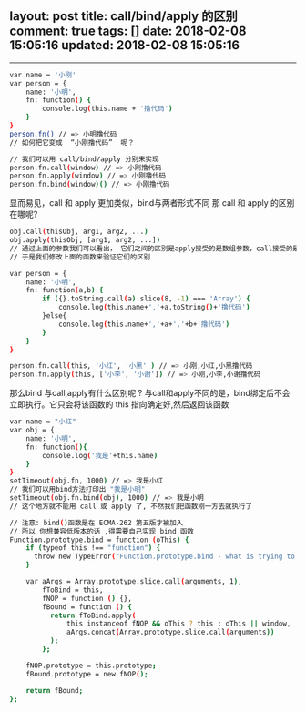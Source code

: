layout: post
title: call/bind/apply 的区别
comment: true
tags: []
date: 2018-02-08 15:05:16
updated: 2018-02-08 15:05:16
---

------
<!-- more -->

```bash
var name = '小刚'
var person = {
    name: '小明',
    fn: function() {
        console.log(this.name + '撸代码')
    }
}
person.fn() // => 小明撸代码
// 如何把它变成  “小刚撸代码”  呢？

// 我们可以用 call/bind/apply 分别来实现
person.fn.call(window) // => 小刚撸代码
person.fn.apply(window) // => 小刚撸代码
person.fn.bind(window)() // => 小刚撸代码

```

显而易见，call 和 apply 更加类似，bind与两者形式不同
那 call 和 apply 的区别在哪呢?

```bash
obj.call(thisObj, arg1, arg2, ...)
obj.apply(thisObj, [arg1, arg2, ...])
// 通过上面的参数我们可以看出， 它们之间的区别是apply接受的是数组参数，call接受的是连续参数。
// 于是我们修改上面的函数来验证它们的区别

var person = {
    name: '小明',
    fn: function(a,b) {
        if ({}.toString.call(a).slice(8, -1) === 'Array') {
            console.log(this.name+','+a.toString()+'撸代码')
        }else{
            console.log(this.name+','+a+','+b+'撸代码')
        } 
    }
}

person.fn.call(this, '小红', '小黑' ) // => 小刚,小红,小黑撸代码
person.fn.apply(this, ['小李', '小谢']) // => 小刚,小李,小谢撸代码

```
那么bind 与call,apply有什么区别呢 ? 
与call和apply不同的是，bind绑定后不会立即执行。它只会将该函数的 this 指向确定好,然后返回该函数

```bash
var name = "小红"
var obj = {
    name: '小明',
    fn: function(){
        console.log('我是'+this.name)
    }
}
setTimeout(obj.fn, 1000) // => 我是小红
// 我们可以用bind方法打印出 "我是小明"
setTimeout(obj.fn.bind(obj), 1000) // => 我是小明
// 这个地方就不能用 call 或 apply 了, 不然我们把函数刚一方去就执行了

// 注意: bind()函数是在 ECMA-262 第五版才被加入
// 所以 你想兼容低版本的话 ,得需要自己实现 bind 函数
Function.prototype.bind = function (oThis) {
    if (typeof this !== "function") {
      throw new TypeError("Function.prototype.bind - what is trying to be bound is not callable");
    }

    var aArgs = Array.prototype.slice.call(arguments, 1), 
        fToBind = this, 
        fNOP = function () {},
        fBound = function () {
          return fToBind.apply(
              this instanceof fNOP && oThis ? this : oThis || window,
              aArgs.concat(Array.prototype.slice.call(arguments))
          );
        };

    fNOP.prototype = this.prototype;
    fBound.prototype = new fNOP();

    return fBound;
};

```

